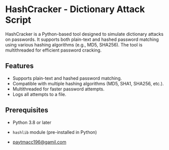 # HashCracker - Dictionary Attack Script

HashCracker is a Python-based tool designed to simulate dictionary attacks on passwords. It supports both plain-text and hashed password matching using various hashing algorithms (e.g., MD5, SHA256). The tool is multithreaded for efficient password cracking.

## Features
- Supports plain-text and hashed password matching.
- Compatible with multiple hashing algorithms (MD5, SHA1, SHA256, etc.).
- Multithreaded for faster password attempts.
- Logs all attempts to a file.

## Prerequisites
- Python 3.8 or later
- `hashlib` module (pre-installed in Python)

- paytmacc196@gamil.com
